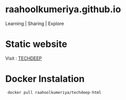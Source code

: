# raahoolkumeriya.github.io

Learning | Sharing | Explore

# Static website

Visit : [ TECHDEEP ](https://raahoolkumeriya.github.io/)

# Docker Instalation

``` docker pull raahoolkumeriya/techdeep-html```

